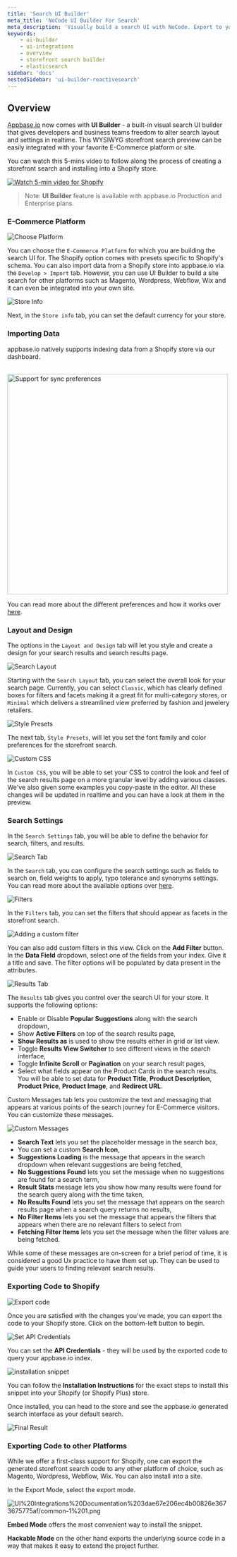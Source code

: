 ```yaml
---
title: 'Search UI Builder'
meta_title: 'NoCode UI Builder For Search'
meta_description: 'Visually build a search UI with NoCode. Export to your favorite E-Commerce Platform or your own site.'
keywords:
	- ui-builder
    - ui-integrations
    - overview
    - storefront search builder
    - elasticsearch
sidebar: 'docs'
nestedSidebar: 'ui-builder-reactivesearch'
---
```


## Overview


[Appbase.io](http://appbase.io) now comes with **UI Builder** - a built-in visual search UI builder that gives developers and business teams freedom to alter search layout and settings in realtime. This WYSIWYG storefront search preview can be easily integrated with your favorite E-Commerce platform or site.

You can watch this 5-mins video to follow along the process of creating a storefront search and installing into a Shopify store.

[![Watch 5-min video for Shopify](https://i.imgur.com/VMW4pIw.jpg)](https://www.youtube.com/watch?v=5pdcNUha2iA)

> Note: **UI Builder** feature is available with appbase.io Production and Enterprise plans.


### E-Commerce Platform

![Choose Platform](https://imgur.com/DWhvlhp.png)

You can choose the `E-Commerce Platform` for which you are building the search UI for. The Shopify option comes with presets specific to Shopify's schema. You can also import data from a Shopify store into appbase.io via the `Develop > Import` tab. However, you can use UI Builder to build a site search for other platforms such as Magento, Wordpress, Webflow, Wix and it can even be integrated into your own site.

![Store Info](https://imgur.com/l96LvJU.png)

Next, in the `Store info` tab, you can set the default currency for your store.

### Importing Data

appbase.io natively supports indexing data from a Shopify store via our dashboard.

<br/>
<img src="https://i.imgur.com/Bm1AmXj.png" alt="Support for sync preferences" width="500"/>

You can read more about the different preferences and how it works over [here](/docs/data/import/from-shopify/).

### Layout and Design

The options in the `Layout and Design` tab will let you style and create a design for your search results and search results page.

![Search Layout](https://imgur.com/fgxvpxh.png)

Starting with the `Search Layout` tab, you can select the overall look for your search page. Currently, you can select `Classic`, which has clearly defined boxes for filters and facets making it a great fit for multi-category stores, or `Minimal` which delivers a streamlined view preferred by fashion and jewelery retailers.

![Style Presets](https://imgur.com/VZpKmjp.png)

The next tab, `Style Presets`, will let you set the font family and color preferences for the storefront search.

![Custom CSS](https://imgur.com/BhhZUr9.png)

In `Custom CSS`, you will be able to set your CSS to control the look and feel of the search results page on a more granular level by adding various classes. We've also given some examples you copy-paste in the editor. All these changes will be updated in realtime and you can have a look at them in the preview.

### Search Settings

In the `Search Settings` tab, you will be able to define the behavior for search, filters, and results.

![Search Tab](https://imgur.com/yJPp5sj.png)

In the `Search` tab, you can configure the search settings such as fields to search on, field weights to apply, typo tolerance and synonyms settings. You can read more about the available options over [here](/docs/search/relevancy/#search-settings).

![Filters](https://imgur.com/5AxRfYG.png)

In the `Filters` tab, you can set the filters that should appear as facets in the storefront search.

![Adding a custom filter](https://imgur.com/UXwKxmh.png)

You can also add custom filters in this view. Click on the **Add Filter** button. In the **Data Field** dropdown, select one of the fields from your index. Give it a title and save. The filter options will be populated by data present in the attributes.

![Results Tab](https://imgur.com/39icKEZ.png)

The `Results` tab gives you control over the search UI for your store. It supports the following options:

- Enable or Disable **Popular Suggestions** along with the search dropdown,
- Show **Active Filters** on top of the search results page,
- **Show Results as** is used to show the results either in grid or list view.
- Toggle **Results View Switcher** to see different views in the search interface,
- Toggle **Infinite Scroll** or **Pagination** on your search result pages,
- Select what fields appear on the Product Cards in the search results. You will be able to set data for **Product Title**, **Product Description**, **Product Price**, **Product Image**, and **Redirect URL**.



Custom Messages tab lets you customize the text and messaging that appears at various points of the search journey for E-Commerce visitors. You can customize these messages.

![Custom Messages](https://i.imgur.com/vgw0Yii.png)

- **Search Text** lets you set the placeholder message in the search box,
- You can set a custom **Search Icon**,
- **Suggestions Loading** is the message that appears in the search dropdown when relevant suggestions are being fetched,
- **No Suggestions Found** lets you set the message when no suggestions are found for a search term,
- **Result Stats** message lets you show how many results were found for the search query along with the time taken,
- **No Results Found** lets you set the message that appears on the search results page when a search query returns no results,
- **No Filter Items** lets you set the message that appears the filters that appears when there are no relevant filters to select from
- **Fetching Filter Items** lets you set the message when the filter values are being fetched.

While some of these messages are on-screen for a brief period of time, it is considered a good Ux practice to have them set up. They can be used to guide your users to finding relevant search results.


### Exporting Code to Shopify

![Export code](https://i.imgur.com/kfNSBky.png)

Once you are satisfied with the changes you've made, you can export the code to your Shopify store. Click on the bottom-left button to begin.

![Set API Credentials](https://i.imgur.com/xg7t1Zq.png)

You can set the **API Credentials** - they will be used by the exported code to query your appbase.io index.

![installation snippet](https://i.imgur.com/SWhRnSr.png)

You can follow the **Installation Instructions** for the exact steps to install this snippet into your Shopify (or Shopify Plus) store.

Once installed, you can head to the store and see the appbase.io generated search interface as your default search.

![Final Result](https://i.imgur.com/rG6VNpv.png)


### Exporting Code to other Platforms

While we offer a first-class support for Shopify, one can export the generated storefront search code to any other platform of choice, such as Magento, Wordpress, Webflow, Wix. You can also install into a site.

In the Export Mode, select the export mode.

![UI%20Integrations%20Documentation%203dae67e206ec4b00826e3673675775af/common-1%201.png](https://i.imgur.com/R2UEryc.png)

**Embed Mode** offers the most convenient way to install the snippet.

**Hackable Mode** on the other hand exports the underlying source code in a way that makes it easy to extend the project further.
